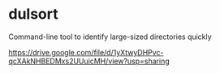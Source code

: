 # dulsort
Command-line tool to identify large-sized directories quickly

https://drive.google.com/file/d/1yXtwyDHPvc-qcXAkNHBEDMxs2UUuicMH/view?usp=sharing
